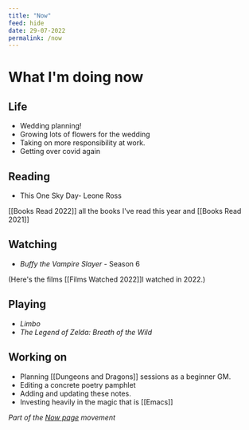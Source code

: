 ```yaml
---
title: "Now"
feed: hide
date: 29-07-2022
permalink: /now
---
```


# What I'm doing now

## Life

-   Wedding planning!
-   Growing lots of flowers for the wedding
-   Taking on more responsibility at work.
-   Getting over covid again

## Reading

-   This One Sky Day- Leone Ross

[[Books Read 2022]]  all the books I've read this year and [[Books Read 2021]] 

## Watching

-   *Buffy the Vampire Slayer* - Season 6


(Here's the films [[Films Watched 2022]]I watched in 2022.</a>)

## Playing

-   *Limbo*
-   *The Legend of Zelda: Breath of the Wild*

## Working on

-   Planning [[Dungeons and Dragons]] sessions as a beginner GM.
-   Editing a concrete poetry pamphlet
-   Adding and updating these notes.
-   Investing heavily in the magic that is [[Emacs]]

*Part of the <a href="https://nownownow.com/about" >Now page</a> movement*
